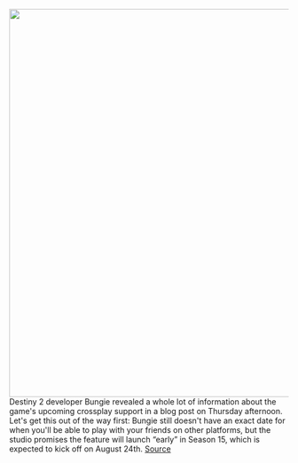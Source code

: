 <img src='https://cdn.vox-cdn.com/thumbor/h8JY2asGO4BWNZIXq-HLhKtubyk=/0x0:1920x1080/1200x800/filters:focal(807x387:1113x693)/cdn.vox-cdn.com/uploads/chorus_image/image/69653590/overview_screenshot_3.0.jpeg' width='700px' /><br/>
Destiny 2 developer Bungie revealed a whole lot of information about the game's upcoming crossplay support in a blog post on Thursday afternoon. Let's get this out of the way first: Bungie still doesn't have an exact date for when you'll be able to play with your friends on other platforms, but the studio promises the feature will launch “early” in Season 15, which is expected to kick off on August 24th.
<a href='https://www.theverge.com/2021/7/29/22600801/destiny-2-crossplay-bungie-name-competitive-pve-voice-chat'> Source <a/>